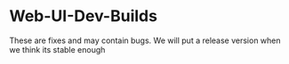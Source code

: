 # Web-UI-Dev-Builds
These are fixes and may contain bugs. We will put a release version when we think its stable enough
